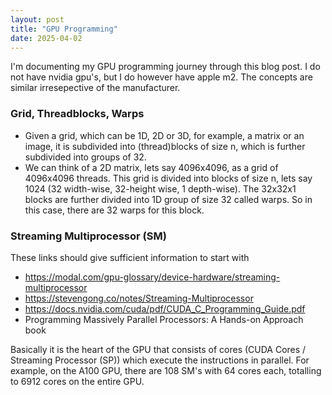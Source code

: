 ```yaml
---
layout: post
title: "GPU Programming"
date: 2025-04-02
---
```


I'm documenting my GPU programming journey through this blog post. I do not have nvidia gpu's, but I do however have apple m2. The concepts are similar irresepective of the manufacturer.

### Grid, Threadblocks, Warps

- Given a grid, which can be 1D, 2D or 3D, for example, a matrix or an image, it is subdivided into (thread)blocks of size n, which is further subdivided into groups of 32. 
- We can think of a 2D matrix, lets say 4096x4096, as a grid of 4096x4096 threads. This grid is divided into blocks of size n, lets say 1024 (32 width-wise, 32-height wise, 1 depth-wise).
  The 32x32x1 blocks are further divided into 1D group of size 32 called warps. So in this case, there are 32 warps for this block.

### Streaming Multiprocessor (SM)

These links should give sufficient information to start with

- https://modal.com/gpu-glossary/device-hardware/streaming-multiprocessor
- https://stevengong.co/notes/Streaming-Multiprocessor
- https://docs.nvidia.com/cuda/pdf/CUDA_C_Programming_Guide.pdf
- Programming Massively Parallel Processors: A Hands-on Approach book

Basically it is the heart of the GPU that consists of cores (CUDA Cores / Streaming Processor (SP)) which execute the instructions in parallel. For example, on the A100 GPU, there are 108 SM's with 64 cores each, totalling to 6912 cores on the entire GPU.

  
  